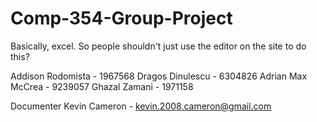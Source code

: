 Comp-354-Group-Project
======================

Basically, excel.
So people shouldn't just use the editor on the site to do this?

Addison Rodomista - 1967568
Dragos Dinulescu - 6304826
Adrian Max McCrea - 9239057
Ghazal Zamani - 1971158

Documenter
Kevin Cameron - kevin.2008.cameron@gmail.com